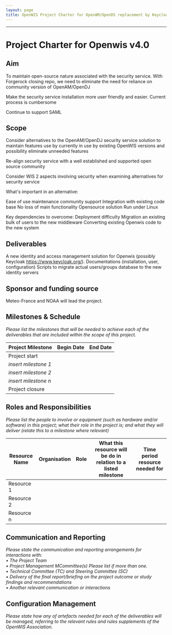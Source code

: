 ```yaml
---
layout: page
title: OpenWIS Project Charter for OpenAM/OpenDS replacement by Keycloak identity server 
---
```



---


# Project Charter for Openwis v4.0 
## Aim

To maintain open-source nature associated with the security service. With Forgerock closing repo, we need to eliminate the need for reliance on community version of OpenAM/OpenDJ

Make the security service installation more user friendly and easier. Current process is cumbersome

Continue to support SAML

## Scope

Consider alternatives to the OpenAM/OpenDJ security service solution to maintain features use by currently in use by existing OpenWIS versions and possibility eliminate unneeded features

Re-align security service with a well established and supported open source community

Consider WIS 2 aspects involving security when examining alternatives for security service

What's important in an alternative:

Ease of use
maintenance
community support
Integration with existing code base
No loss of main functionality
Opensource solution
Run under Linux

Key dependencies to overcome:
Deployment difficulty
Migration an existing bulk of users to the new middleware
Converting existing Openwis code to the new system


## Deliverables

A new identity and access management solution for Openwis (possibly Keycloak https://www.keycloak.org/).
Documentations (installation, user, configuration)
Scripts to migrate actual users/groups database to the new identity servers 

## Sponsor and funding source

Meteo-France and NOAA will lead the project. 

## Milestones & Schedule

_Please list the milestones that will be needed to achieve each of the deliverables that are included within the scope of this project._

|  Project Milestone  |  Begin Date  |  End Date  |
| ---------------------|---------------|-------------|
|  Project   start        |  
|  _insert milestone 1_|
|  _insert milestone 2_|
|  _insert milestone n_|
|  Project closure |

## Roles and Responsibilities

_Please list the people to involve or equipment (such as hardware and/or software) in this project; what their role in the project is; and what they will deliver (relate this to a milestone where relevant)_

Resource Name  |  Organisation  |  Role  | What this resource will be do in relation to a listed milestone | Time period resource needed for|
| ---------------------|---------------|-------------|-------------|-------------|
|  Resource 1 |    |    |  | |
|  Resource 2 |    |    |  | |
|  Resource n |    |    |  | |

## Communication and Reporting

_Please state the communication and reporting arrangements for interactions with:_  
_•	The Project Team_  
_•	Project Management MCommittee(s) Please list if more than one._  
_•	Technical Committee (TC)  and Steering Committee (SC)_  
_•	Delivery of the final report/briefing on the project outcome or study findings and recommendations_  
_•	Another relevant communication or interactions_  

## Configuration Management

_Please state how any of artefacts needed for each of the deliverables will be managed, referring to the relevant rules and rules supplements of the OpenWIS Association._
